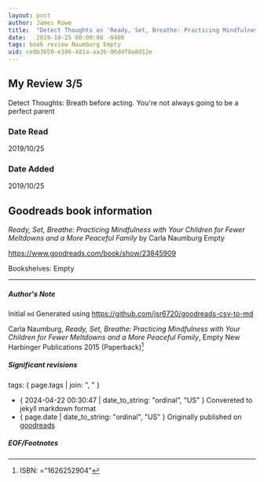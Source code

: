 ```yaml
---
layout: post
author: James Rowe
title:  "Detect Thoughts on 'Ready, Set, Breathe: Practicing Mindfulness with Your Children for Fewer Meltdowns and a More Peaceful Family'"
date:   2019-10-25 00:00:00 -0400
tags: book review Naumburg Empty
uid: ce0b3659-e186-481a-aa26-06ddf0a8d12e
---
```


<!-- highly dependent on how you personally use jekyll templates, and how you want this to show up -->

## My Review 3/5

Detect Thoughts: Breath before acting. You're not always going to be a perfect parent

### Date Read
2019/10/25

### Date Added
2019/10/25

## Goodreads book information

*Ready, Set, Breathe: Practicing Mindfulness with Your Children for Fewer Meltdowns and a More Peaceful Family* by Carla Naumburg
Empty

https://www.goodreads.com/book/show/23845909

Bookshelves: Empty

---

##### Author's Note

Initial `md` Generated using https://github.com/jsr6720/goodreads-csv-to-md

Carla Naumburg, *Ready, Set, Breathe: Practicing Mindfulness with Your Children for Fewer Meltdowns and a More Peaceful Family*, Empty New Harbinger Publications 2015 (Paperback)[^1]

##### Significant revisions

tags: { page.tags | join: ", " } <!-- todo move this somewhere -->

- { 2024-04-22 00:30:47 | date_to_string: "ordinal", "US" } Convereted to jekyll markdown format 
- { page.date | date_to_string: "ordinal", "US" } Originally published on [goodreads](https://www.goodreads.com)

##### EOF/Footnotes

[^1]: ISBN: ="1626252904"